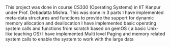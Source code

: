 This project was done in course CS330 (Operating Systems) in IIT Kanpur under Prof. Debadatta Mishra.
This was done in 3 parts
I have implemented meta-data structures and functions to provide the support for dynamic memory allocation and deallocation
I have implemented basic operating system calls and functions from scratch based on gemOS ( a basic Unix-like teaching OS)
I have implemented Multi level Paging and memory related system calls to enable the system to work with the large data
